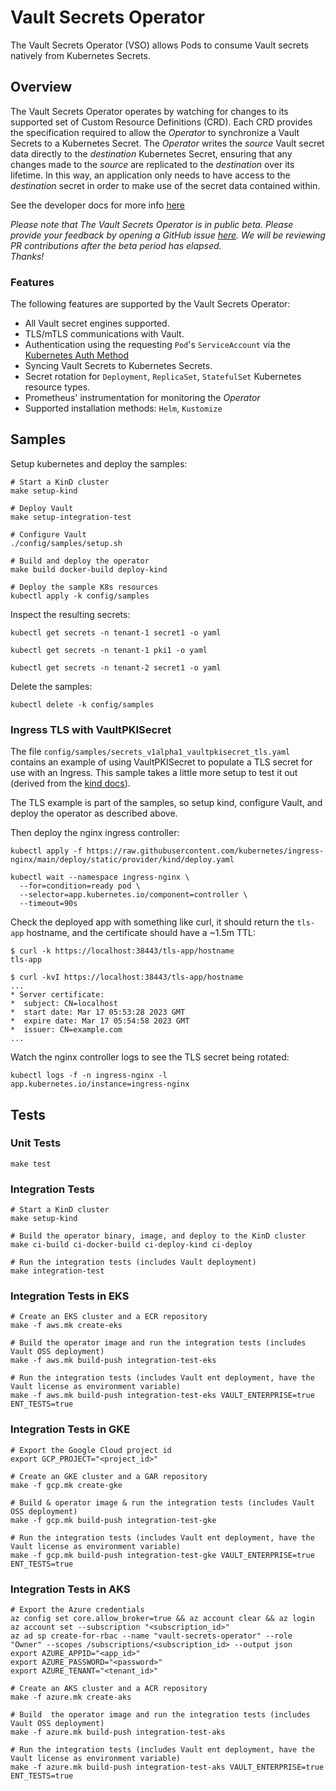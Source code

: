 # Vault Secrets Operator

The Vault Secrets Operator (VSO) allows Pods to consume Vault secrets natively from Kubernetes Secrets.

## Overview

The Vault Secrets Operator operates by watching for changes to its supported set of Custom Resource Definitions (CRD).
Each CRD provides the specification required to allow the *Operator* to synchronize a Vault Secrets to a Kubernetes Secret.
The *Operator* writes the *source* Vault secret data directly to the *destination* Kubernetes Secret, ensuring that any
changes made to the *source* are replicated to the *destination* over its lifetime. In this way, an application only needs
to have access to the *destination* secret in order to make use of the secret data contained within.

See the developer docs for more info [here](https://developer.hashicorp.com/vault/docs/platform/k8s/vso)

*Please note that The Vault Secrets Operator is in public beta. Please provide your feedback by opening a GitHub issue
[here](https://github.com/hashicorp/vault-secrets-operator/issues). We will be reviewing PR contributions after the beta period has elapsed.<br />
Thanks!*

### Features

The following features are supported by the Vault Secrets Operator:

- All Vault secret engines supported.
- TLS/mTLS communications with Vault.
- Authentication using the requesting `Pod`'s `ServiceAccount` via the [Kubernetes Auth Method](https://developer.hashicorp.com/vault/docs/auth/kubernetes)
- Syncing Vault Secrets to Kubernetes Secrets.
- Secret rotation for `Deployment`, `ReplicaSet`, `StatefulSet` Kubernetes resource types.
- Prometheus' instrumentation for monitoring the *Operator*
- Supported installation methods: `Helm`, `Kustomize`

## Samples

Setup kubernetes and deploy the samples:

```shell
# Start a KinD cluster
make setup-kind

# Deploy Vault
make setup-integration-test

# Configure Vault
./config/samples/setup.sh

# Build and deploy the operator
make build docker-build deploy-kind

# Deploy the sample K8s resources
kubectl apply -k config/samples
```

Inspect the resulting secrets:

```shell
kubectl get secrets -n tenant-1 secret1 -o yaml

kubectl get secrets -n tenant-1 pki1 -o yaml

kubectl get secrets -n tenant-2 secret1 -o yaml
```

Delete the samples:

```shell
kubectl delete -k config/samples
```

### Ingress TLS with VaultPKISecret

The file `config/samples/secrets_v1alpha1_vaultpkisecret_tls.yaml` contains an
example of using VaultPKISecret to populate a TLS secret for use with an
Ingress. This sample takes a little more setup to test it out (derived from the
[kind docs](https://kind.sigs.k8s.io/docs/user/ingress/)).

The TLS example is part of the samples, so setup kind, configure Vault, and
deploy the operator as described above.

Then deploy the nginx ingress controller:

```shell
kubectl apply -f https://raw.githubusercontent.com/kubernetes/ingress-nginx/main/deploy/static/provider/kind/deploy.yaml

kubectl wait --namespace ingress-nginx \
  --for=condition=ready pod \
  --selector=app.kubernetes.io/component=controller \
  --timeout=90s
```

Check the deployed app with something like curl, it should return the `tls-app`
hostname, and the certificate should have a ~1.5m TTL:

```shell
$ curl -k https://localhost:38443/tls-app/hostname
tls-app

$ curl -kvI https://localhost:38443/tls-app/hostname
...
* Server certificate:
*  subject: CN=localhost
*  start date: Mar 17 05:53:28 2023 GMT
*  expire date: Mar 17 05:54:58 2023 GMT
*  issuer: CN=example.com
...
```

Watch the nginx controller logs to see the TLS secret being rotated:

```shell
kubectl logs -f -n ingress-nginx -l app.kubernetes.io/instance=ingress-nginx
```

## Tests

### Unit Tests

```shell
make test
```

### Integration Tests

```shell
# Start a KinD cluster
make setup-kind

# Build the operator binary, image, and deploy to the KinD cluster
make ci-build ci-docker-build ci-deploy-kind ci-deploy

# Run the integration tests (includes Vault deployment)
make integration-test
```

### Integration Tests in EKS

```shell
# Create an EKS cluster and a ECR repository
make -f aws.mk create-eks

# Build the operator image and run the integration tests (includes Vault OSS deployment)
make -f aws.mk build-push integration-test-eks

# Run the integration tests (includes Vault ent deployment, have the Vault license as environment variable)
make -f aws.mk build-push integration-test-eks VAULT_ENTERPRISE=true ENT_TESTS=true
```

### Integration Tests in GKE

```shell
# Export the Google Cloud project id
export GCP_PROJECT="<project_id>"

# Create an GKE cluster and a GAR repository
make -f gcp.mk create-gke

# Build & operator image & run the integration tests (includes Vault OSS deployment)
make -f gcp.mk build-push integration-test-gke

# Run the integration tests (includes Vault ent deployment, have the Vault license as environment variable)
make -f gcp.mk build-push integration-test-gke VAULT_ENTERPRISE=true ENT_TESTS=true
```

### Integration Tests in AKS

```shell
# Export the Azure credentials
az config set core.allow_broker=true && az account clear && az login
az account set --subscription "<subscription_id>"
az ad sp create-for-rbac --name "vault-secrets-operator" --role "Owner" --scopes /subscriptions/<subscription_id> --output json
export AZURE_APPID="<app_id>"
export AZURE_PASSWORD="<password>"
export AZURE_TENANT="<tenant_id>"

# Create an AKS cluster and a ACR repository
make -f azure.mk create-aks

# Build  the operator image and run the integration tests (includes Vault OSS deployment)
make -f azure.mk build-push integration-test-aks

# Run the integration tests (includes Vault ent deployment, have the Vault license as environment variable)
make -f azure.mk build-push integration-test-aks VAULT_ENTERPRISE=true ENT_TESTS=true
```
